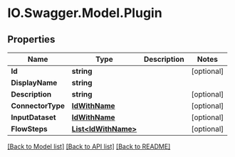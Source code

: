 # IO.Swagger.Model.Plugin
## Properties

Name | Type | Description | Notes
------------ | ------------- | ------------- | -------------
**Id** | **string** |  | [optional] 
**DisplayName** | **string** |  | 
**Description** | **string** |  | [optional] 
**ConnectorType** | [**IdWithName**](IdWithName.md) |  | [optional] 
**InputDataset** | [**IdWithName**](IdWithName.md) |  | [optional] 
**FlowSteps** | [**List&lt;IdWithName&gt;**](IdWithName.md) |  | [optional] 

[[Back to Model list]](../README.md#documentation-for-models) [[Back to API list]](../README.md#documentation-for-api-endpoints) [[Back to README]](../README.md)

